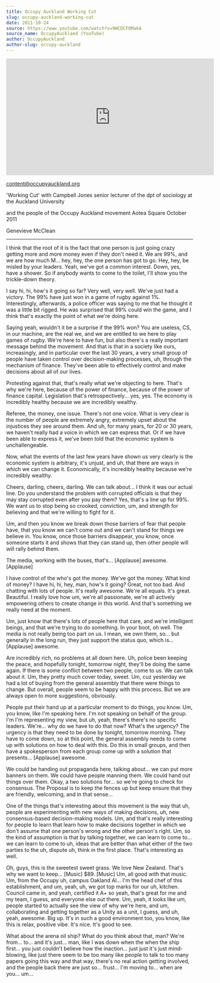 ```yaml
---
title: Occupy Auckland Working Cut
slug: occupy-auckland-working-cut
date: 2011-10-24
source: https://www.youtube.com/watch?v=9WCDCFOMakA
source_name: OccupyAuckland (YouTube)
author: OccupyAuckland
author-slug: occupy-auckland
---
```


<iframe width="560" height="315" src="https://www.youtube.com/embed/9WCDCFOMakA" title="YouTube video player" frameborder="0" allow="accelerometer; autoplay; clipboard-write; encrypted-media; gyroscope; picture-in-picture; web-share" referrerpolicy="strict-origin-when-cross-origin" allowfullscreen></iframe>

content@occupyauckland.org

'Working Cut'
with
Campbell Jones 
senior lecturer of the dpt of sociology 
at the Auckland University

and the people of the Occupy Auckland movement
Aotea Square October 2011

Genevieve McClean

---

I think that the root of it is the fact that one person is just going crazy getting more and more money even if they don't need it. We are 99%, and we are how much M... hey, hey, the one person has got to go. Hey, hey, be misled by your leaders. Yeah, we've got a common interest. Down, yes, have a shower. So if anybody wants to come to the toilet, I'll show you the trickle-down theory.

I say hi, hi, how's it going so far? Very well, very well. We've just had a victory. The 99% have just won in a game of rugby against 1%. Interestingly, afterwards, a police officer was saying to me that he thought it was a little bit rigged. He was surprised that 99% could win the game, and I think that's exactly the point of what we're doing here.

Saying yeah, wouldn't it be a surprise if the 99% won? You are useless, CS, in our machine, are the real we, and we are entitled to we here to play games of rugby. We're here to have fun, but also there's a really important message behind the movement. And that is that in a society like ours, increasingly, and in particular over the last 30 years, a very small group of people have taken control over decision-making processes, uh, through the mechanism of finance. They've been able to effectively control and make decisions about all of our lives.

Protesting against that, that's really what we're objecting to here. That's why we're here, because of the power of finance, because of the power of finance capital. Legislation that's retrospectively... yes, yes. The economy is incredibly healthy because we are incredibly wealthy.

Referee, the money, one issue. There's not one voice. What is very clear is the number of people are extremely angry, extremely upset about the injustices they see around them. And uh, for many years, for 20 or 30 years, we haven't really had a voice in which we can express that. Or if we have been able to express it, we've been told that the economic system is unchallengeable.

Now, what the events of the last few years have shown us very clearly is the economic system is arbitrary, it's unjust, and uh, that there are ways in which we can change it. Economically, it's incredibly healthy because we're incredibly wealthy.

Cheers, darling, cheers, darling. We can talk about... I think it was our actual line. Do you understand the problem with corrupted officials is that they may stay corrupted even after you pay them? Yes, that's a line up for 99%. We want us to stop being so crooked, conviction, um, and strength for believing and that we're willing to fight for it.

Um, and then you know we break down those barriers of fear that people have, that you know we can't come out and we can't stand for things we believe in. You know, once those barriers disappear, you know, once someone starts it and shows that they can stand up, then other people will will rally behind them.

The media, working with the buses, that's... [Applause] awesome. [Applause]

I have control of the who's got the money. We've got the money. What kind of money? I have hi, hi, hey, man, how's it going? Great, not too bad. And chatting with lots of people. It's really awesome. We're all equals. It's great. Beautiful. I really love how um, we're all passionate, we're all actively empowering others to create change in this world. And that's something we really need at the moment.

Um, just know that there's lots of people here that care, and we're intelligent beings, and that we're trying to do something. In your boot, oh well. The media is not really being too part on us. I mean, we own them, so... but generally in the long run, they just support the status quo, which is... [Applause] awesome.

Are incredibly rich, no problems at all down here. Uh, police been keeping the peace, and hopefully tonight, tomorrow night, they'll be doing the same again. If there is some conflict between two people, come to us. We can talk about it. Um, they pretty much cover today, sweet. Um, cuz yesterday we had a lot of buying from the general assembly that there were things to change. But overall, people seem to be happy with this process. But we are always open to more suggestions, obviously.

People put their hand up at a particular moment to do things, you know. Um, you know, like I'm speaking here. I'm not speaking on behalf of the group. I'm I'm representing my view, but uh, yeah, there's there's no specific leaders. We're... why do we have to do that now? What's the urgency? The urgency is that they need to be done by tonight, tomorrow morning. They have to come down, so at this point, the general assembly needs to come up with solutions on how to deal with this. Do this in small groups, and then have a spokesperson from each group come up with a solution that presents... [Applause] awesome.

We could be handing out propaganda here, talking about... we can put more banners on them. We could have people manning them. We could hand out things over them. Okay, a two solutions for... so we're going to check for consensus. The Proposal is to keep the fences up but keep ensure that they are friendly, welcoming, and in that sense...

One of the things that's interesting about this movement is the way that uh, people are experimenting with new ways of making decisions, uh, new consensus-based decision-making models. Um, and that's really interesting for people to learn that learn how to make decisions together in which we don't assume that one person's wrong and the other person's right. Um, so the kind of assumption is that by talking together, we can learn to come to... we can learn to come to uh, ideas that are better than what either of the two parties to the uh, dispute uh, think in the first place. That's interesting as well.

Oh, guys, this is the sweetest sweet grass. We love New Zealand. That's why we want to keep... [Music] $89. [Music] Um, all good with that music. Um, from the Occupy uh, campus Oakland Al... I'm the head chef of this establishment, and um, yeah, uh, we got top marks for our uh, kitchen. Council came in, and yeah, certified it A+ so yeah, that's great for me and my team, I guess, and everyone else out there. Um, yeah, it looks like um, people started to actually see the view of why we're here, and um, collaborating and getting together as a Unity as a unit, I guess, and uh, yeah, awesome. Big up. It's in such a good environment too, you know, like this is relax, positive vibe. It's nice. It's good to see.

What about the arena oil ship? What do you think about that, man? We're from... to... and it's just... man, like I was down when the when the ship first... you just couldn't believe how the inaction... just just it's just mind-blowing, like just there seem to be too many like people to talk to too many papers going this way and that way, there's no real action getting involved, and the people back there are just so... frust... I'm moving to... when are you... um...